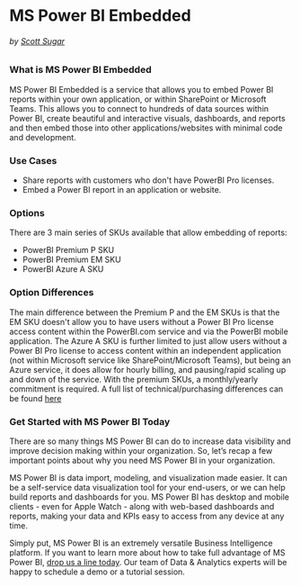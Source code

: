 # MS Power BI Embedded
###### by [Scott Sugar](https://linkedin.com/in/scottsugar)

### What is MS Power BI Embedded
MS Power BI Embedded is a service that allows you to embed Power BI reports within your own application, or within SharePoint or Microsoft Teams.  This allows you to connect to hundreds of data sources within Power BI, create beautiful and interactive visuals, dashboards, and reports and then embed those into other applications/websites with minimal code and development.

### Use Cases
* Share reports with customers who don't have PowerBI Pro licenses.
* Embed a Power BI report in an application or website. 

### Options
There are 3 main series of SKUs available that allow embedding of reports:
* PowerBI Premium P SKU
* PowerBI Premium EM SKU
* PowerBI Azure A SKU

### Option Differences
The main difference between the Premium P and the EM SKUs is that the EM SKU doesn't allow you to have users without a Power BI Pro license access content within the PowerBI.com service and via the PowerBI mobile application.  The Azure A SKU is further limited to just allow users without a Power BI Pro license to access content within an independent application (not within Microsoft service like SharePoint/Microsoft Teams), but being an Azure service, it does allow for hourly billing, and pausing/rapid scaling up and down of the service.  With the premium SKUs, a monthly/yearly commitment is required.  A full list of technical/purchasing differences can be found [here](https://docs.microsoft.com/en-us/power-bi/developer/embedded-faq#technical)     

### Get Started with MS Power BI Today
There are so many things MS Power BI can do to increase data visibility and improve decision making within your organization. So, let’s recap a few important points about why you need MS Power BI in your organization.

MS Power BI is data import, modeling, and visualization made easier.  It can be a self-service data visualization tool for your end-users, or we can help build reports and dashboards for you.  MS Power BI has desktop and mobile clients - even for Apple Watch - along with web-based dashboards and reports, making your data and KPIs easy to access from any device at any time.

Simply put, MS Power BI is an extremely versatile Business Intelligence platform. If you want to learn more about how to take full advantage of MS Power BI, [drop us a line today](mailto:cloud@proserveit.com?Subject=I%20Want%20To%20Learn%20More%20About%20Power%20BI%20Solutions). Our team of Data & Analytics experts will be happy to schedule a demo or a tutorial session.